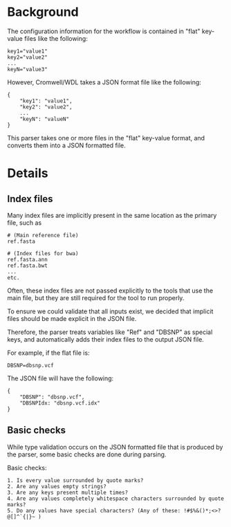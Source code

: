 # Background

The configuration information for the workflow is contained in "flat" key-value files
like the following:

```
key1="value1"
key2="value2"
...
keyN="value3"
```

However, Cromwell/WDL takes a JSON format file like the following:

```
{
    "key1": "value1",
    "key2": "value2",
    ...
    "keyN": "valueN"
}

```

This parser takes one or more files in the "flat" key-value format, and converts them into a JSON 
  formatted file.
  
# Details

## Index files

Many index files are implicitly present in the same location as the primary file, such as

```
# (Main reference file)
ref.fasta

# (Index files for bwa)
ref.fasta.ann
ref.fasta.bwt
...
etc.
```

Often, these index files are not passed explicitly to the tools that use the main file, 
  but they are still required for the tool to run properly.

To ensure we could validate that all inputs exist, we decided that implicit files should
  be made explicit in the JSON file.
  
Therefore, the parser treats variables like "Ref" and "DBSNP" as special keys, and automatically
  adds their index files to the output JSON file.
  
  For example, if the flat file is:
  
```
DBSNP=dbsnp.vcf
```
The JSON file will have the following:
```
{
    "DBSNP": "dbsnp.vcf",
    "DBSNPIdx: "dbsnp.vcf.idx"
}
```

## Basic checks

While type validation occurs on the JSON formatted file that is produced by the parser, some
  basic checks are done during parsing.
  
Basic checks:

    1. Is every value surrounded by quote marks?
    2. Are any values empty strings?
    3. Are any keys present multiple times?
    4. Are any values completely whitespace characters surrounded by quote marks?
    5. Do any values have special characters? (Any of these: !#$%&()*;<>?@[]^`{|}~ )
